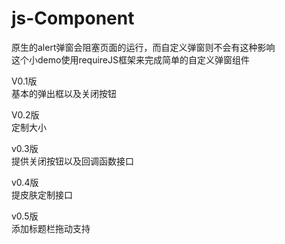 # js-Component
原生的alert弹窗会阻塞页面的运行，而自定义弹窗则不会有这种影响<br/>
这个小demo使用requireJS框架来完成简单的自定义弹窗组件

V0.1版  <br/>
  基本的弹出框以及关闭按钮


V0.2版 <br/>
  定制大小

v0.3版 <br/>
  提供关闭按钮以及回调函数接口

v0.4版 <br/>
  提皮肤定制接口

v0.5版 <br/>
  添加标题栏拖动支持
